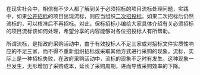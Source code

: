 在现实社会中，相信有不少人都了解到关于必须招标的项目流标处理问题，实践中，如果[公开招标](https://zhida.zhihu.com/search?content_id=106503599&content_type=Article&match_order=1&q=%E5%85%AC%E5%BC%80%E6%8B%9B%E6%A0%87&zhida_source=entity)的项目出现流标，则应当组织[二次招投标](https://zhida.zhihu.com/search?content_id=106503599&content_type=Article&match_order=1&q=%E4%BA%8C%E6%AC%A1%E6%8B%9B%E6%8A%95%E6%A0%87&zhida_source=entity)，如果二次招标后仍然流标的，可以核准后不再招标。对此，保标招标小编给大家具体介绍有关必须招标的项目流标该如何处理，希望分享的内容能够对各位招投标人有所帮助。

所谓流标，是指政府采购活动中，由于有效投标人不足三家或对招标文件实质性响应的不足三家，而不得不重新组织招标或采取其他方式进行采购的现象。流标，实际上是一种招标失败，在政府采购活动中，流标的现象不乏时有发生。这种现象一旦发生，无形增加了采购成本，延长了采购周期，进而导致采购效率的下降。
